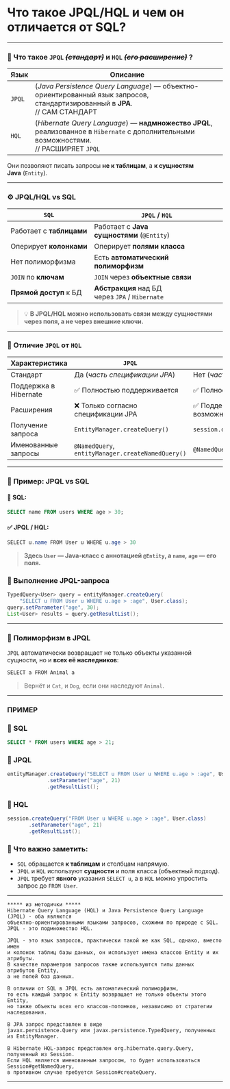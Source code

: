 # Что такое JPQL/HQL и чем он отличается от SQL?

---
### 📘 Что такое `JPQL` ~~_(стандарт)_~~ и `HQL` ~~_(его расширение)_~~ ?

|**Язык**|**Описание**|
|---|---|
|`JPQL`|(_Java Persistence Query Language_) — объектно-ориентированный язык запросов, стандартизированный в **JPA**.  <br>// САМ СТАНДАРТ|
|`HQL`|(_Hibernate Query Language_) — **надмножество JPQL**, реализованное в `Hibernate` с дополнительными возможностями.  <br>// РАСШИРЯЕТ `JPQL`|
Они позволяют писать запросы **не к таблицам**, а **к сущностям Java** (`Entity`).

---
### ⚙️ JPQL/HQL vs SQL

|`SQL`|`JPQL` / `HQL`|
|---|---|
|Работает с **таблицами**|Работает с **Java сущностями** (`@Entity`)|
|Оперирует **колонками**|Оперирует **полями класса**|
|Нет полиморфизма|Есть **автоматический полиморфизм**|
|`JOIN` по **ключам**|`JOIN` через **объектные связи**|
|**Прямой доступ** к БД|**Абстракция** над БД через `JPA` / `Hibernate`|
> 💡 **В JPQL/HQL можно использовать связи между сущностями через поля, а не через внешние ключи.**

---
### 🔁 Отличие `JPQL` от `HQL`

|**Характеристика**|`JPQL`|`HQL`|
|---|---|---|
|Стандарт|Да (_часть спецификации JPA_)|Нет (_часть `Hibernate`_)|
|Поддержка в Hibernate|✅ Полностью поддерживается|✅ Полностью поддерживается|
|Расширения|❌ Только согласно спецификации JPA|✅ Поддерживает дополнительные Hibernate-специфичные возможности|
|Получение запроса|`EntityManager.createQuery()`|`session.createQuery()`|
|Именованные запросы|`@NamedQuery`,  <br>`entityManager.createNamedQuery()`|`@NamedQuery`, `session.getNamedQuery()`, `session.createNamedQuery()`|

---
### 🧪 Пример: JPQL vs SQL

#### 📌 SQL:
```sql
SELECT name FROM users WHERE age > 30;
```

#### ✅ JPQL / HQL:
```java
SELECT u.name FROM User u WHERE u.age > 30
```
> **Здесь `User` — Java-класс с аннотацией `@Entity`, а `name`, `age` — его поля.**

### 🔧 Выполнение JPQL-запроса
```java
TypedQuery<User> query = entityManager.createQuery(
    "SELECT u FROM User u WHERE u.age > :age", User.class);
query.setParameter("age", 30);
List<User> results = query.getResultList();
```

---
### 🧬 Полиморфизм в JPQL
`JPQL` автоматически возвращает не только объекты указанной сущности, но и **всех её наследников**:

```java
SELECT a FROM Animal a
```
> Вернёт и `Cat`, и `Dog`, если они наследуют `Animal`.

---
### ПРИМЕР

### 🔹 SQL
```sql
SELECT * FROM users WHERE age > 21;
```

### 🔸 JPQL
```java
entityManager.createQuery("SELECT u FROM User u WHERE u.age > :age", User.class)
             .setParameter("age", 21)
             .getResultList();
```

### 🔸 HQL
```java
session.createQuery("FROM User u WHERE u.age > :age", User.class)
       .setParameter("age", 21)
       .getResultList();
```

### 📌 Что важно заметить:
- `SQL` обращается **к таблицам** и столбцам напрямую.
- `JPQL` и `HQL` используют **сущности** и поля класса (объектный подход).
- `JPQL` требует **явного** указания `SELECT u`, а в `HQL` можно упростить запрос до `FROM User`.

---

```
***** из методички *****
Hibernate Query Language (HQL) и Java Persistence Query Language (JPQL) - оба являются 
объектно-ориентированными языками запросов, схожими по природе с SQL. 
JPQL - это подмножество HQL.

JPQL - это язык запросов, практически такой же как SQL, однако, вместо имен 
и колонок таблиц базы данных, он использует имена классов Entity и их атрибуты. 
В качестве параметров запросов также используются типы данных атрибутов Entity, 
а не полей баз данных. 

В отличии от SQL в JPQL есть автоматический полиморфизм, 
то есть каждый запрос к Entity возвращает не только объекты этого Entity, 
но также объекты всех его классов-потомков, независимо от стратегии наследования. 

В JPA запрос представлен в виде 
javax.persistence.Query или javax.persistence.TypedQuery, полученных из EntityManager. 

В Hibernate HQL-запрос представлен org.hibernate.query.Query, полученный из Session. 
Если HQL является именованным запросом, то будет использоваться Session#getNamedQuery, 
в противном случае требуется Session#createQuery.
```

---
